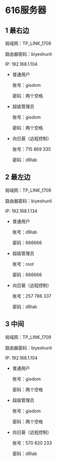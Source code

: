 # 616服务器

## 1 最右边

局域网：TP_LINK_1709

路由器密码：biyeshunli

IP: 192.168.1.104

- 普通用户

  账号：gisdom

  密码：两个空格

- 超级管理员

  账号：gisdom

  密码：两个空格

- 向日葵（远程控制）

  账号：715 869 335

  密码：d9lab

## 2 最左边

局域网：TP_LINK_1709

路由器密码：biyeshunli

IP: 192.168.1.134

- 普通用户

  账号：d9lab

  密码：666666

- 超级管理员

  账号：root

  密码：666666

- 向日葵（远程控制）

  账号：257 786 337

  密码：d9lab

## 3  中间

局域网：TP_LINK_1709

路由器密码：biyeshunli

IP: 192.168.1.104

- 普通用户

  账号：gisdom

  密码：两个空格

- 超级管理员

  账号：gisdom

  密码：两个空格

- 向日葵（远程控制）

  账号：570 820 233

  密码：d9lab




